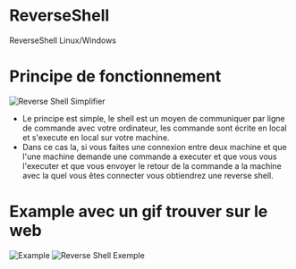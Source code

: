 # ReverseShell

ReverseShell Linux/Windows


# Principe de fonctionnement 

![Reverse Shell Simplifier](https://nsa40.casimages.com/img/2020/02/15/200215073211820505.png)

- Le principe est simple, le shell est un moyen de communiquer par ligne de commande avec votre ordinateur, les commande sont écrite en local et s'execute en local sur votre machine.
- Dans ce cas la, si vous faites une connexion entre deux machine et que l'une machine demande une commande a executer et que vous vous l'executer et que vous envoyer le retour de la commande a la machine avec la quel vous êtes connecter vous obtiendrez une reverse shell.

# Example avec un gif trouver sur le web 
![Example](https://nsa40.casimages.com/img/2020/02/17/200217074739365355.gif)
![Reverse Shell Exemple](https://nsa40.casimages.com/img/2020/02/15/200215073822332754.gif)
